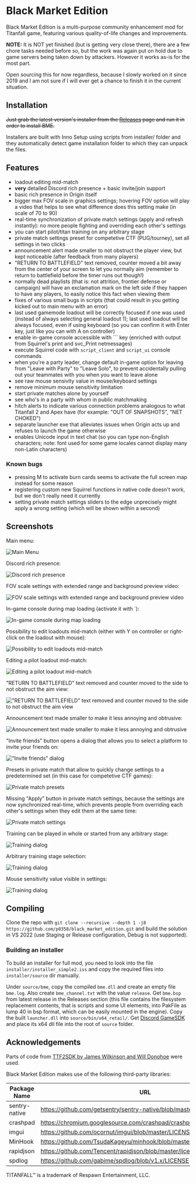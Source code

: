 # Black Market Edition

Black Market Edition is a multi-purpose community enhancement mod for Titanfall game, featuring various quality-of-life changes and improvements.

**NOTE:** It is NOT yet finished (but is getting very close there), there are a few chore tasks needed before so, but the work was again put on hold due to game servers being taken down by attackers. However it works as-is for the most part.

Open sourcing this for now regardless, because I slowly worked on it since 2019 and I am not sure if I will ever get a chance to finish it in the current situation.

## Installation

~~Just grab the latest version's installer from the [Releases](https://github.com/p0358/bme_solution/releases) page and run it in order to install BME.~~

Installers are built with Inno Setup using scripts from installer/ folder and they automatically detect game installation folder to which they can unpack the files.

## Features

* loadout editing mid-match
* **very** detailed Discord rich presence + basic invite/join support
* basic rich presence in Origin itself
* bigger max FOV scale in graphics settings; hovering FOV option will play a video that helps to see what difference does this setting make (in scale of 70 to 90)
* real-time synchronization of private match settings (apply and refresh instantly): no more people fighting and overriding each other's settings
* you can start pilot/titan training on any arbitrary stage
* private match settings preset for competetive CTF (PUG/tourney), set all settings in two clicks
* announcement alert made smaller to not obstruct the player view, but kept noticeable (after feedback from many players)
* "RETURN TO BATTLEFIELD" text removed, counter moved a bit away from the center of your screen to let you normally aim (remember to return to battlefield before the timer runs out though!)
* normally dead playlists (that is: not attrition, frontier defense or campaign) will have an exclamation mark on the left side if they happen to have any players, to easily notice this fact when viewing them
* fixes of various small bugs in scripts (that could result in you getting kicked out to main menu with an error)
* last used gamemode loadout will be correctly focused if one was used (instead of always selecting general loadout 1); last used loadout will be always focused, even if using keyboard (so you can confirm it with Enter key, just like you can with A on controller)
* enable in-game console accessible with `\`` key (enriched with output from Squirrel's print and svc_Print netmessages)
* execute Squirrel code with `script_client` and `script_ui` console commands
* when you're a party leader, change default in-game option for leaving from "Leave with Party" to "Leave Solo", to prevent accidentally pulling out your teammates with you when you want to leave alone
* see raw mouse sensivity value in mouse/keyboard settings
* remove minimum mouse sensitivity limitation
* start private matches alone by yourself
* see who's in a party with whom in public matchmaking
* hitch alerts to indicate various connection problems analogous to what Titanfall 2 and Apex have (for example: "OUT OF SNAPSHOTS", "NET CHOKED")
* separate launcher exe that alleviates issues when Origin acts up and refuses to launch the game otherwise
* enables Unicode input in text chat (so you can type non-English characters; note: font used for some game locales cannot display many non-Latin characters)

### Known bugs

* pressing M to activate burn cards seems to activate the full screen map instead for some reason
* registering custom new Squirrel functions in native code doesn't work, but we don't really need it currently
* setting private match settings sliders to the edge unprecisely might apply a wrong setting (which will be shown within a second)

## Screenshots

Main menu:

![Main Menu](https://github.com/p0358/black_market_edition/raw/master/screenshots/main_menu.png)

Discord rich presence:

![Discord rich presence](https://github.com/p0358/black_market_edition/raw/master/screenshots/rich_presence.png)

FOV scale settings with extended range and background preview video:

![FOV scale settings with extended range and background preview video](https://github.com/p0358/black_market_edition/raw/master/screenshots/fov_settings.png)

In-game console during map loading (activate it with \`):

![In-game console during map loading](https://github.com/p0358/black_market_edition/raw/master/screenshots/map_loading_with_console.png)

Possibility to edit loadouts mid-match (either with Y on controller or right-click on the loadout with mouse):

![Possibility to edit loadouts mid-match](https://github.com/p0358/black_market_edition/raw/master/screenshots/loadout_editing_in_game_1.png)

Editing a pilot loadout mid-match:

![Editing a pilot loadout mid-match](https://github.com/p0358/black_market_edition/raw/master/screenshots/loadout_editing_in_game_2.png)

"RETURN TO BATTLEFIELD" text removed and counter moved to the side to not obstruct the aim view:

!["RETURN TO BATTLEFIELD" text removed and counter moved to the side to not obstruct the aim view](https://github.com/p0358/black_market_edition/raw/master/screenshots/return_to_battlefield.png)

Announcement text made smaller to make it less annoying and obtrusive:

![Announcement text made smaller to make it less annoying and obtrusive](https://github.com/p0358/black_market_edition/raw/master/screenshots/announcement_size.png)

"Invite friends" button opens a dialog that allows you to select a platform to invite your friends on:

!["Invite friends" dialog](https://github.com/p0358/black_market_edition/raw/master/screenshots/invite_button_platform_selection.png)

Presets in private match that allow to quickly change settings to a predetermined set (in this case for competetive CTF games):

![Private match presets](https://github.com/p0358/black_market_edition/raw/master/screenshots/private_match_presets.png)

Missing "Apply" button in private match settings, because the settings are now synchronized real-time, which prevents people from overriding each other's settings when they edit them at the same time:

![Private match settings](https://github.com/p0358/black_market_edition/raw/master/screenshots/private_match_settings.png)

Training can be played in whole or started from any arbitrary stage:

![Training dialog](https://github.com/p0358/black_market_edition/raw/master/screenshots/training_options_1.png)

Arbitrary training stage selection:

![Training dialog](https://github.com/p0358/black_market_edition/raw/master/screenshots/training_options_2.png)

Mouse sensitivity value visible in settings:

![Training dialog](https://github.com/p0358/black_market_edition/raw/master/screenshots/mouse_sensitivity.png)

## Compiling

Clone the repo with `git clone --recursive --depth 1 -j8 https://github.com/p0358/black_market_edition.git` and build the solution in VS 2022 (use Staging or Release configuration, Debug is not supported).

### Building an installer

To build an installer for full mod, you need to look into the file `installer/installer_simple2.iss` and copy the required files into `installer/source` dir manually.

Under `source/bme`, copy the compiled `bme.dll` and create an empty file `bme.log`. Also create `bme_channel.txt` with the value `release`. Get `bme.bsp` from latest release in the Releases section (this file contains the filesystem replacement contents, that is scripts and some UI elements, into PakFile as lump 40 in bsp format, which can be easily mounted in the engine). Copy the built `launcher.dll` into `source/bin/x64_retail/`.
Get [Discord GameSDK](https://dl-game-sdk.discordapp.net/2.5.6/discord_game_sdk.zip) and place its x64 dll file into the root of `source` folder.

## Acknowledgements

Parts of code from [TTF2SDK by James Wilkinson and Will Donohoe](https://github.com/Titanfall-Mods/TTF2SDK/blob/master/LICENSE.md) were used.

Black Market Edition makes use of the following third-party libraries:

| Package Name  | URL                                                                  |
|---------------|----------------------------------------------------------------------|
| sentry-native | https://github.com/getsentry/sentry-native/blob/master/LICENSE       |
| crashpad      | https://chromium.googlesource.com/crashpad/crashpad/+/master/LICENSE |
| imgui         | https://github.com/ocornut/imgui/blob/master/LICENSE.txt             |
| MinHook       | https://github.com/TsudaKageyu/minhook/blob/master/LICENSE.txt       |
| rapidjson     | https://github.com/Tencent/rapidjson/blob/master/license.txt         |
| spdlog        | https://github.com/gabime/spdlog/blob/v1.x/LICENSE                   |

TITANFALL™ is a trademark of Respawn Entertainment, LLC.
